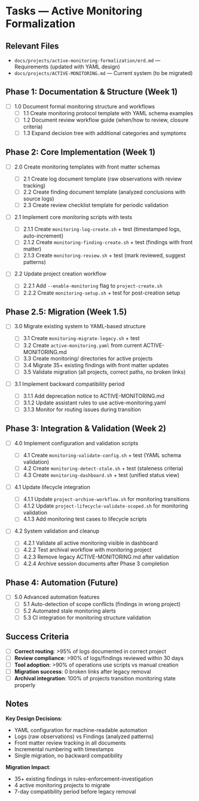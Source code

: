 # Tasks — Active Monitoring Formalization

## Relevant Files

- `docs/projects/active-monitoring-formalization/erd.md` — Requirements (updated with YAML design)
- `docs/projects/ACTIVE-MONITORING.md` — Current system (to be migrated)

## Phase 1: Documentation & Structure (Week 1)

- [ ] 1.0 Document formal monitoring structure and workflows
  - [ ] 1.1 Create monitoring protocol template with YAML schema examples
  - [ ] 1.2 Document review workflow guide (when/how to review, closure criteria)
  - [ ] 1.3 Expand decision tree with additional categories and symptoms

## Phase 2: Core Implementation (Week 1)

- [ ] 2.0 Create monitoring templates with front matter schemas

  - [ ] 2.1 Create log document template (raw observations with review tracking)
  - [ ] 2.2 Create finding document template (analyzed conclusions with source logs)
  - [ ] 2.3 Create review checklist template for periodic validation

- [ ] 2.1 Implement core monitoring scripts with tests

  - [ ] 2.1.1 Create `monitoring-log-create.sh` + test (timestamped logs, auto-increment)
  - [ ] 2.1.2 Create `monitoring-finding-create.sh` + test (findings with front matter)
  - [ ] 2.1.3 Create `monitoring-review.sh` + test (mark reviewed, suggest patterns)

- [ ] 2.2 Update project creation workflow
  - [ ] 2.2.1 Add `--enable-monitoring` flag to `project-create.sh`
  - [ ] 2.2.2 Create `monitoring-setup.sh` + test for post-creation setup

## Phase 2.5: Migration (Week 1.5)

- [ ] 3.0 Migrate existing system to YAML-based structure

  - [ ] 3.1 Create `monitoring-migrate-legacy.sh` + test
  - [ ] 3.2 Create `active-monitoring.yaml` from current ACTIVE-MONITORING.md
  - [ ] 3.3 Create monitoring/ directories for active projects
  - [ ] 3.4 Migrate 35+ existing findings with front matter updates
  - [ ] 3.5 Validate migration (all projects, correct paths, no broken links)

- [ ] 3.1 Implement backward compatibility period
  - [ ] 3.1.1 Add deprecation notice to ACTIVE-MONITORING.md
  - [ ] 3.1.2 Update assistant rules to use active-monitoring.yaml
  - [ ] 3.1.3 Monitor for routing issues during transition

## Phase 3: Integration & Validation (Week 2)

- [ ] 4.0 Implement configuration and validation scripts

  - [ ] 4.1 Create `monitoring-validate-config.sh` + test (YAML schema validation)
  - [ ] 4.2 Create `monitoring-detect-stale.sh` + test (staleness criteria)
  - [ ] 4.3 Create `monitoring-dashboard.sh` + test (unified status view)

- [ ] 4.1 Update lifecycle integration

  - [ ] 4.1.1 Update `project-archive-workflow.sh` for monitoring transitions
  - [ ] 4.1.2 Update `project-lifecycle-validate-scoped.sh` for monitoring validation
  - [ ] 4.1.3 Add monitoring test cases to lifecycle scripts

- [ ] 4.2 System validation and cleanup
  - [ ] 4.2.1 Validate all active monitoring visible in dashboard
  - [ ] 4.2.2 Test archival workflow with monitoring project
  - [ ] 4.2.3 Remove legacy ACTIVE-MONITORING.md after validation
  - [ ] 4.2.4 Archive session documents after Phase 3 completion

## Phase 4: Automation (Future)

- [ ] 5.0 Advanced automation features
  - [ ] 5.1 Auto-detection of scope conflicts (findings in wrong project)
  - [ ] 5.2 Automated stale monitoring alerts
  - [ ] 5.3 CI integration for monitoring structure validation

## Success Criteria

- [ ] **Correct routing**: >95% of logs documented in correct project
- [ ] **Review compliance**: >90% of logs/findings reviewed within 30 days
- [ ] **Tool adoption**: >90% of operations use scripts vs manual creation
- [ ] **Migration success**: 0 broken links after legacy removal
- [ ] **Archival integration**: 100% of projects transition monitoring state properly

## Notes

**Key Design Decisions**:

- YAML configuration for machine-readable automation
- Logs (raw observations) vs Findings (analyzed patterns)
- Front matter review tracking in all documents
- Incremental numbering with timestamps
- Single migration, no backward compatibility

**Migration Impact**:

- 35+ existing findings in rules-enforcement-investigation
- 4 active monitoring projects to migrate
- 7-day compatibility period before legacy removal
